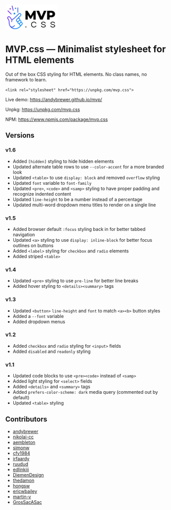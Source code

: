![MVP.css](img/logo.png)

# MVP.css — Minimalist stylesheet for HTML elements

Out of the box CSS styling for HTML elements. No class names, no framework to learn.

`<link rel="stylesheet" href="https://unpkg.com/mvp.css">`

Live demo: https://andybrewer.github.io/mvp/

Unpkg: https://unpkg.com/mvp.css

NPM: https://www.npmjs.com/package/mvp.css

## Versions

### v1.6
* Added `[hidden]` styling to hide hidden elements
* Updated alternate table rows to use `--color-accent` for a more branded look
* Updated `<table>` to use `display: block` and removed `overflow` styling
* Updated `font` variable to `font-family`
* Updated `<pre>`, `<code>` and `<samp>` styling to have proper padding and recognize indented content
* Updated `line-height` to be a number instead of a percentage
* Updated multi-word dropdown menu titles to render on a single line

### v1.5
* Added browser default `:focus` styling back in for better tabbed navigation
* Updated `<a>` styling to use `display: inline-block` for better focus outlines on buttons
* Added `<label>` styling for `checkbox` and `radio` elements
* Added striped `<table>`

### v1.4
* Updated `<pre>` styling to use `pre-line` for better line breaks
* Added hover styling to `<details><summary>` tags

### v1.3
* Updated `<button>` `line-height` and `font` to match `<a><b>` button styles
* Added a `--font` variable
* Added dropdown menus

### v1.2
* Added `checkbox` and `radio` styling for `<input>` fields
* Added `disabled` and `readonly` styling

### v1.1
* Updated code blocks to use `<pre><code>` instead of `<samp>`
* Added light styling for `<select>` fields
* Added `<details>` and `<summary>` tags
* Added `prefers-color-scheme: dark` media query (commented out by default)
* Updated `<table>` styling

## Contributors
* [andybrewer](https://github.com/andybrewer)
* [nikolai-cc](https://github.com/nikolai-cc)
* [aembleton](https://github.com/aembleton)
* [simonw](https://github.com/simonw)
* [cfv1984](https://github.com/cfv1984)
* [irfaardy](https://github.com/irfaardy)
* [ruudud](https://github.com/ruudud)
* [edlinkiii](https://github.com/edlinkiii)
* [DiemenDesign](https://github.com/DiemenDesign)
* [thedamon](https://github.com/thedamon)
* [hongsw](https://github.com/hongsw)
* [ericwbailey](https://github.com/ericwbailey)
* [martin-v](https://github.com/martin-v)
* [GrosSacASac](https://github.com/GrosSacASac)